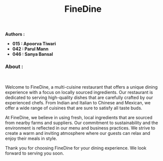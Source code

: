 

<h1 align = "center">FineDine</h1>

<br>
<h4>Authors : 
<ul>
<li>015 : Apoorva Tiwari</li>
<li>042 : Parul Mann</li>
<li>046 : Sanya Bansal</li>
</ul>
</h4>

<h3>About : </h3>
<br>
<p>Welcome to FineDine, a multi-cuisine restaurant that offers a unique dining experience with a focus on locally sourced ingredients. Our restaurant is dedicated to serving high-quality dishes that are carefully crafted by our experienced chefs. From Indian and Italian to Chinese and Mexican, we offer a wide range of cuisines that are sure to satisfy all taste buds.

At FineDine, we believe in using fresh, local ingredients that are sourced from nearby farms and suppliers. Our commitment to sustainability and the environment is reflected in our menu and business practices. We strive to create a warm and inviting atmosphere where our guests can relax and enjoy their meals in style.

Thank you for choosing FineDine for your dining experience. We look forward to serving you soon.
</p>

